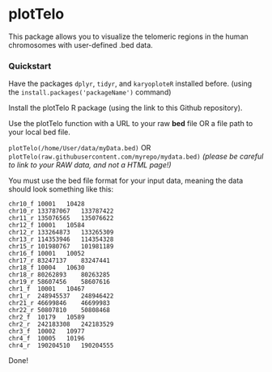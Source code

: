 # plotTelo


This package allows you to visualize the telomeric regions 
in the human chromosomes with user-defined .bed data.


### Quickstart

Have the packages ```dplyr```, ```tidyr```, and ```karyoploteR``` installed before.
(using the ```install.packages('packageName')``` command)

Install the plotTelo R package (using the link to this Github repository).

Use the plotTelo function with a URL to your raw **bed** file OR a file path to your local bed file.

```plotTelo(/home/User/data/myData.bed)```
OR
```plotTelo(raw.githubusercontent.com/myrepo/mydata.bed)``` *(please be careful to link to your RAW data, and not a HTML page!)* 

You must use the bed file format for your input data, meaning the data should look something like this:
```
chr10_f	10001	10428
chr10_r	133787067	133787422
chr11_r	135076565	135076622
chr12_f	10001	10584
chr12_r	133264873	133265309
chr13_r	114353946	114354328
chr15_r	101980767	101981189
chr16_f	10001	10052
chr17_r	83247137	83247441
chr18_f	10004	10630
chr18_r	80262893	80263285
chr19_r	58607456	58607616
chr1_f	10001	10467
chr1_r	248945537	248946422
chr21_r	46699846	46699983
chr22_r	50807810	50808468
chr2_f	10179	10589
chr2_r	242183308	242183529
chr3_f	10002	10977
chr4_f	10005	10196
chr4_r	190204510	190204555
```






Done!


